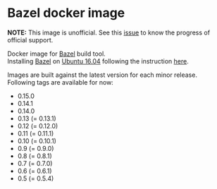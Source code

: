 
# Bazel docker image

**NOTE:**
This image is unofficial.
See this [issue](https://github.com/bazelbuild/bazel/issues/4661) to know the progress of official support.  

Docker image for [Bazel](https://bazel.build) build tool.  
Installing [Bazel](https://bazel.build) on [Ubuntu 16.04](https://hub.docker.com/_/ubuntu/) following the instruction [here](https://docs.bazel.build/versions/master/install-ubuntu.html).  

Images are built against the latest version for each minor release.  
Following tags are available for now:  

- 0.15.0
- 0.14.1
- 0.14.0
- 0.13 (= 0.13.1)
- 0.12 (= 0.12.0)
- 0.11 (= 0.11.1)
- 0.10 (= 0.10.1)
- 0.9  (= 0.9.0)
- 0.8  (= 0.8.1)
- 0.7  (= 0.7.0)
- 0.6  (= 0.6.1)
- 0.5  (= 0.5.4)
